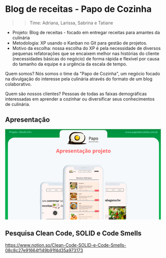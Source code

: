 
# Blog de receitas - Papo de Cozinha


>> Time: Adriana, Larissa, Sabrina e Tatiane

- Projeto: Blog de receitas - focado em entregar receitas para amantes da culinária
- Metodologia: XP usando o Kanban no Git para gestão de projetos.
- Motivo da escolha: nossa escolha do XP é pela necessidade de diversos pequenas refatorações que se encaixem melhor nas histórias do cliente (necessidades básicas do negócio) de forma rápida e flexível por causa do tamanho da equipe e a urgência da escala de tempo.

Quem somos?
Nós somos o time da "Papo de Cozinha", um negócio focado na divulgação do interesse pela culinária através do
formato de um blog colaborativo.

Quem são nossos clientes?
Pessoas de todas as faixas demográficas interessadas em aprender a cozinhar ou diversificar seus conhecimentos
de culinária.

## Apresentação

![App Screenshot](https://raw.githubusercontent.com/adriana-scruz/Projeto_Blog-DevElas-/main/image.png?token=GHSAT0AAAAAABZAP57TUS44WHMZNOZSWSCOYZ3M5XA)
 
## Pesquisa Clean Code, SOLID e Code Smells

https://www.notion.so/Clean-Code-SOLID-e-Code-Smells-08c8c27e91664f149b91f4d35a973173

